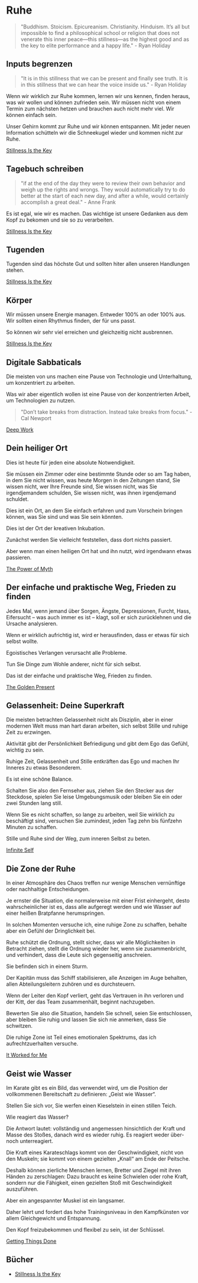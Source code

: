 # Ruhe

> "Buddhism. Stoicism. Epicureanism. Christianity. Hinduism. It’s all but impossible to find a philosophical school or religion that does not venerate this inner peace—this stillness—as the highest good and as the key to elite performance and a happy life." - Ryan Holiday

## Inputs begrenzen

> "It is in this stillness that we can be present and finally see truth. It is in this stillness that we can hear the voice inside us." - Ryan Holiday

Wenn wir wirklich zur Ruhe kommen, lernen wir uns kennen, finden heraus, was wir wollen und können zufrieden sein. Wir müssen nicht von einem Termin zum nächsten hetzen und brauchen auch nicht mehr viel. Wir können einfach sein.

Unser Gehirn kommt zur Ruhe und wir können entspannen. Mit jeder neuen Information schütteln wir die Schneekugel wieder und kommen nicht zur Ruhe.

[Stillness Is the Key](https://www.goodreads.com/book/show/43582733-stillness-is-the-key)

## Tagebuch schreiben

> "if at the end of the day they were to review their own behavior and weigh up the rights and wrongs. They would automatically try to do better at the start of each new day, and after a while, would certainly accomplish a great deal." - Anne Frank

Es ist egal, wie wir es machen. Das wichtige ist unsere Gedanken aus dem Kopf zu bekomen und sie so zu verarbeiten.

[Stillness Is the Key](https://www.goodreads.com/book/show/43582733-stillness-is-the-key)

## Tugenden

Tugenden sind das höchste Gut und sollten hiter allen unseren Handlungen stehen.

[Stillness Is the Key](https://www.goodreads.com/book/show/43582733-stillness-is-the-key)

## Körper

Wir müssen unsere Energie managen. Entweder 100% an oder 100% aus. Wir sollten einen Rhythmus finden, der für uns passt.

So können wir sehr viel erreichen und gleichzeitig nicht ausbrennen.

[Stillness Is the Key](https://www.goodreads.com/book/show/43582733-stillness-is-the-key)

## Digitale Sabbaticals

Die meisten von uns machen eine Pause von Technologie und Unterhaltung, um konzentriert zu arbeiten.

Was wir aber eigentlich wollen ist eine Pause von der konzentrierten Arbeit, um Technologien zu nutzen.

> "Don’t take breaks from distraction. Instead take breaks from focus." - Cal Newport

[Deep Work](https://www.goodreads.com/book/show/25744928-deep-work)

## Dein heiliger Ort

Dies ist heute für jeden eine absolute Notwendigkeit. 

Sie müssen ein Zimmer oder eine bestimmte Stunde oder so am Tag haben, in dem Sie nicht wissen, was heute Morgen in den Zeitungen stand, Sie wissen nicht, wer Ihre Freunde sind, Sie wissen nicht, was Sie irgendjemandem schulden, Sie wissen nicht, was ihnen irgendjemand schuldet. 

Dies ist ein Ort, an dem Sie einfach erfahren und zum Vorschein bringen können, was Sie sind und was Sie sein könnten. 

Dies ist der Ort der kreativen Inkubation. 

Zunächst werden Sie vielleicht feststellen, dass dort nichts passiert. 

Aber wenn man einen heiligen Ort hat und ihn nutzt, wird irgendwann etwas passieren.

[The Power of Myth](https://www.goodreads.com/book/show/35519.The_Power_of_Myth)

## Der einfache und praktische Weg, Frieden zu finden

Jedes Mal, wenn jemand über Sorgen, Ängste, Depressionen, Furcht, Hass, Eifersucht – was auch immer es ist – klagt, soll er sich zurücklehnen und die Ursache analysieren. 

Wenn er wirklich aufrichtig ist, wird er herausfinden, dass er etwas für sich selbst wollte. 

Egoistisches Verlangen verursacht alle Probleme. 

Tun Sie Dinge zum Wohle anderer, nicht für sich selbst. 

Das ist der einfache und praktische Weg, Frieden zu finden.

[The Golden Present](https://www.goodreads.com/book/show/714611.The_Golden_Present)

## Gelassenheit: Deine Superkraft

Die meisten betrachten Gelassenheit nicht als Disziplin, aber in einer modernen Welt muss man hart daran arbeiten, sich selbst Stille und ruhige Zeit zu erzwingen. 

Aktivität gibt der Persönlichkeit Befriedigung und gibt dem Ego das Gefühl, wichtig zu sein. 

Ruhige Zeit, Gelassenheit und Stille entkräften das Ego und machen Ihr Inneres zu etwas Besonderem. 

Es ist eine schöne Balance. 

Schalten Sie also den Fernseher aus, ziehen Sie den Stecker aus der Steckdose, spielen Sie leise Umgebungsmusik oder bleiben Sie ein oder zwei Stunden lang still. 

Wenn Sie es nicht schaffen, so lange zu arbeiten, weil Sie wirklich zu beschäftigt sind, versuchen Sie zumindest, jeden Tag zehn bis fünfzehn Minuten zu schaffen. 

Stille und Ruhe sind der Weg, zum inneren Selbst zu beten.

[Infinite Self](https://www.goodreads.com/book/show/67758.Infinite_Self)

## Die Zone der Ruhe

In einer Atmosphäre des Chaos treffen nur wenige Menschen vernünftige oder nachhaltige Entscheidungen. 

Je ernster die Situation, die normalerweise mit einer Frist einhergeht, desto wahrscheinlicher ist es, dass alle aufgeregt werden und wie Wasser auf einer heißen Bratpfanne herumspringen. 

In solchen Momenten versuche ich, eine ruhige Zone zu schaffen, behalte aber ein Gefühl der Dringlichkeit bei. 

Ruhe schützt die Ordnung, stellt sicher, dass wir alle Möglichkeiten in Betracht ziehen, stellt die Ordnung wieder her, wenn sie zusammenbricht, und verhindert, dass die Leute sich gegenseitig anschreien.

Sie befinden sich in einem Sturm. 

Der Kapitän muss das Schiff stabilisieren, alle Anzeigen im Auge behalten, allen Abteilungsleitern zuhören und es durchsteuern. 

Wenn der Leiter den Kopf verliert, geht das Vertrauen in ihn verloren und der Kitt, der das Team zusammenhält, beginnt nachzugeben. 

Bewerten Sie also die Situation, handeln Sie schnell, seien Sie entschlossen, aber bleiben Sie ruhig und lassen Sie sich nie anmerken, dass Sie schwitzen.

Die ruhige Zone ist Teil eines emotionalen Spektrums, das ich aufrechtzuerhalten versuche.

[It Worked for Me](https://www.goodreads.com/book/show/13425638-it-worked-for-me)

## Geist wie Wasser

Im Karate gibt es ein Bild, das verwendet wird, um die Position der vollkommenen Bereitschaft zu definieren: „Geist wie Wasser“. 

Stellen Sie sich vor, Sie werfen einen Kieselstein in einen stillen Teich. 

Wie reagiert das Wasser? 

Die Antwort lautet: vollständig und angemessen hinsichtlich der Kraft und Masse des Stoßes, danach wird es wieder ruhig. Es reagiert weder über- noch unterreagiert.

Die Kraft eines Karateschlags kommt von der Geschwindigkeit, nicht von den Muskeln; sie kommt von einem gezielten „Knall“ am Ende der Peitsche. 

Deshalb können zierliche Menschen lernen, Bretter und Ziegel mit ihren Händen zu zerschlagen: Dazu braucht es keine Schwielen oder rohe Kraft, sondern nur die Fähigkeit, einen gezielten Stoß mit Geschwindigkeit auszuführen. 

Aber ein angespannter Muskel ist ein langsamer. 

Daher lehrt und fordert das hohe Trainingsniveau in den Kampfkünsten vor allem Gleichgewicht und Entspannung. 

Den Kopf freizubekommen und flexibel zu sein, ist der Schlüssel.

[Getting Things Done](https://www.goodreads.com/book/show/1633.Getting_Things_Done)

## Bücher

- [Stillness Is the Key](https://www.goodreads.com/book/show/43582733-stillness-is-the-key)